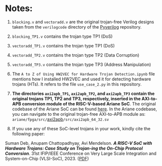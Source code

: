 # Notes:

1. `blocking.v` and `vectoradd.v` are the original trojan-free Verilog designs taken from the `verilogcode` directory of the [Pyverilog](https://github.com/PyHDI/Pyverilog) repository.

2. `blocking_TP1.v` contains the trojan type TP1 (DoS)

3. `vectoradd_TP1.v` contains the trojan type TP1 (DoS)

3. `vectoradd_TP2.v` contains the trojan type TP2 (Data Corruption)

4. `vectoradd_TP3.v` contains the trojan type TP3 (Address Manipulation)

5. The `A to Z of Using HW2VEC for Hardware Trojan Detection.ipynb` file mentions how I installed HW2VEC and used it for detecting hardware trojans (HTs). It refers to the file `use_case_2.py` in this repository.
6. **The directories `axi2apb_TP1`, `axi2apb_TP2`, and `axi2apb_TP3` contain the original trojans TP1, TP2 and TP3, respectively, inserted in the AXI-to-APB conversion module of the RISC-V-based Ariane SoC**. The original codebase of the Ariane SoC can be found [here](http://www.github.com/lowRISC/ariane). In the Ariane codebase, you can navigate to the original trojan-free AXI-to-APB module as: `ariane/fpga/src/`[axi2apb](https://github.com/pulp-platform/axi2apb/tree/53e7b9f1b16e3f4d4aadc8fbf880d05879f54fe8)`/src/axi2apb_64_32.sv` 

7. If you use any of these SoC-level trojans in your work, kindly cite the following paper:

Suman Deb, Anupam Chattopadhyay, Avi Mendelson. ***A RISC-V SoC with Hardware Trojans: Case Study on Trojan-ing the On-Chip Protocol Conversion***. 31st IFIP/IEEE Conference on Very Large Scale Integration and System-on-Chip (VLSI-SoC), 2023. ([PDF](https://drive.google.com/file/d/1kgbMx3Pna-phoHDDkupuuxd9XNb2FCiV/view?usp=sharing))
